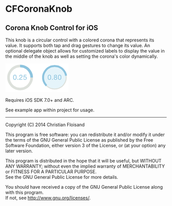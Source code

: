 # CFCoronaKnob #

## Corona Knob Control for iOS ##

This knob is a circular control with a colored corona that represents its value. It supports 
both tap and drag gestures to change its value. An optional delegate object allows for 
customized labels to display the value in the middle of the knob as well as setting the 
corona's color dynamically. 

![](knob_exs.png "Knobs")

Requires iOS SDK 7.0+ and ARC. 

See example app within project for usage.

---

Copyright (C) 2014  Christian Floisand

This program is free software: you can redistribute it and/or modify it under the terms 
of the GNU General Public License as published by the Free Software Foundation, either 
version 3 of the License, or (at your option) any later version.

This program is distributed in the hope that it will be useful, but WITHOUT ANY WARRANTY; 
without even the implied warranty of MERCHANTABILITY or FITNESS FOR A PARTICULAR PURPOSE.  
See the  GNU General Public License for more details.

You should have received a copy of the GNU General Public License along with this program.  
If not, see <http://www.gnu.org/licenses/>.
